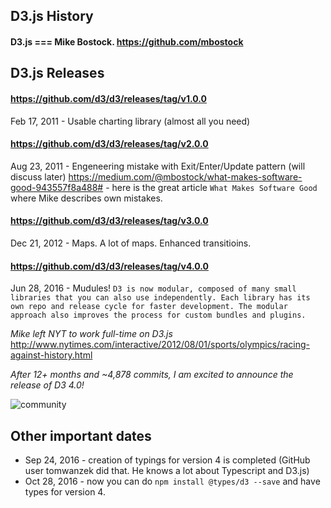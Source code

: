## D3.js History
#### D3.js === Mike Bostock. https://github.com/mbostock


## D3.js Releases
#### https://github.com/d3/d3/releases/tag/v1.0.0
Feb 17, 2011 - Usable charting library (almost all you need)

#### https://github.com/d3/d3/releases/tag/v2.0.0
Aug 23, 2011 - Engeneering mistake with Exit/Enter/Update pattern (will discuss later)
https://medium.com/@mbostock/what-makes-software-good-943557f8a488# - here is the great article `What Makes Software Good` where Mike describes own mistakes.

#### https://github.com/d3/d3/releases/tag/v3.0.0
Dec 21, 2012 - Maps. A lot of maps. Enhanced transitioins. 

#### https://github.com/d3/d3/releases/tag/v4.0.0
Jun 28, 2016 - Mudules! `D3 is now modular, composed of many small libraries that you can also use independently. Each library has its own repo and release cycle for faster development. The modular approach also improves the process for custom bundles and plugins.`

_Mike left NYT to work full-time on D3.js_
http://www.nytimes.com/interactive/2012/08/01/sports/olympics/racing-against-history.html

_After 12+ months and ~4,878 commits, I am excited to announce the release of D3 4.0!_

![community](https://pbs.twimg.com/media/Cv3BbkiWgAAl1yz.jpg)

## Other important dates
- Sep 24, 2016 - creation of typings for version 4 is completed (GitHub user tomwanzek did that. He knows a lot about Typescript and D3.js)
- Oct 28, 2016 - now you can do `npm install @types/d3 --save` and have types for version 4.
